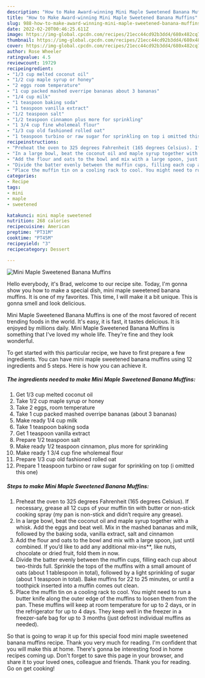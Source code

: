 ```yaml
---
description: "How to Make Award-winning Mini Maple Sweetened Banana Muffins"
title: "How to Make Award-winning Mini Maple Sweetened Banana Muffins"
slug: 988-how-to-make-award-winning-mini-maple-sweetened-banana-muffins
date: 2022-02-20T00:46:25.611Z
image: https://img-global.cpcdn.com/recipes/21ecc44cd92b3dd4/680x482cq70/mini-maple-sweetened-banana-muffins-recipe-main-photo.jpg
thumbnail: https://img-global.cpcdn.com/recipes/21ecc44cd92b3dd4/680x482cq70/mini-maple-sweetened-banana-muffins-recipe-main-photo.jpg
cover: https://img-global.cpcdn.com/recipes/21ecc44cd92b3dd4/680x482cq70/mini-maple-sweetened-banana-muffins-recipe-main-photo.jpg
author: Rose Wheeler
ratingvalue: 4.5
reviewcount: 19729
recipeingredient:
- "1/3 cup melted coconut oil"
- "1/2 cup maple syrup or honey"
- "2 eggs room temperature"
- "1 cup packed mashed overripe bananas about 3 bananas"
- "1/4 cup milk"
- "1 teaspoon baking soda"
- "1 teaspoon vanilla extract"
- "1/2 teaspoon salt"
- "1/2 teaspoon cinnamon plus more for sprinkling"
- "1 3/4 cup fine wholemeal flour"
- "1/3 cup old fashioned rolled oat"
- "1 teaspoon turbino or raw sugar for sprinkling on top i omitted this one"
recipeinstructions:
- "Preheat the oven to 325 degrees Fahrenheit (165 degrees Celsius). If necessary, grease all 12 cups of your muffin tin with butter or non-stick cooking spray (my pan is non-stick and didn’t require any grease)."
- "In a large bowl, beat the coconut oil and maple syrup together with a whisk. Add the eggs and beat well. Mix in the mashed bananas and milk, followed by the baking soda, vanilla extract, salt and cinnamon"
- "Add the flour and oats to the bowl and mix with a large spoon, just until combined. If you’d like to add any additional mix-ins**, like nuts, chocolate or dried fruit, fold them in now."
- "Divide the batter evenly between the muffin cups, filling each cup about two-thirds full. Sprinkle the tops of the muffins with a small amount of oats (about 1 tablespoon in total), followed by a light sprinkling of sugar (about 1 teaspoon in total). Bake muffins for 22 to 25 minutes, or until a toothpick inserted into a muffin comes out clean."
- "Place the muffin tin on a cooling rack to cool. You might need to run a butter knife along the outer edge of the muffins to loosen them from the pan. These muffins will keep at room temperature for up to 2 days, or in the refrigerator for up to 4 days. They keep well in the freezer in a freezer-safe bag for up to 3 months (just defrost individual muffins as needed)."
categories:
- Recipe
tags:
- mini
- maple
- sweetened

katakunci: mini maple sweetened 
nutrition: 268 calories
recipecuisine: American
preptime: "PT31M"
cooktime: "PT45M"
recipeyield: "3"
recipecategory: Dessert

---
```



![Mini Maple Sweetened Banana Muffins](https://img-global.cpcdn.com/recipes/21ecc44cd92b3dd4/680x482cq70/mini-maple-sweetened-banana-muffins-recipe-main-photo.jpg)

Hello everybody, it's Brad, welcome to our recipe site. Today, I'm gonna show you how to make a special dish, mini maple sweetened banana muffins. It is one of my favorites. This time, I will make it a bit unique. This is gonna smell and look delicious.

Mini Maple Sweetened Banana Muffins is one of the most favored of recent trending foods in the world. It's easy, it is fast, it tastes delicious. It is enjoyed by millions daily. Mini Maple Sweetened Banana Muffins is something that I've loved my whole life. They're fine and they look wonderful.




To get started with this particular recipe, we have to first prepare a few ingredients. You can have mini maple sweetened banana muffins using 12 ingredients and 5 steps. Here is how you can achieve it.

<!--inarticleads1-->

##### The ingredients needed to make Mini Maple Sweetened Banana Muffins:

1. Get 1/3 cup melted coconut oil
1. Take 1/2 cup maple syrup or honey
1. Take 2 eggs, room temperature
1. Take 1 cup packed mashed overripe bananas (about 3 bananas)
1. Make ready 1/4 cup milk
1. Take 1 teaspoon baking soda
1. Get 1 teaspoon vanilla extract
1. Prepare 1/2 teaspoon salt
1. Make ready 1/2 teaspoon cinnamon, plus more for sprinkling
1. Make ready 1 3/4 cup fine wholemeal flour
1. Prepare 1/3 cup old fashioned rolled oat
1. Prepare 1 teaspoon turbino or raw sugar for sprinkling on top (i omitted this one)




<!--inarticleads2-->

##### Steps to make Mini Maple Sweetened Banana Muffins:

1. Preheat the oven to 325 degrees Fahrenheit (165 degrees Celsius). If necessary, grease all 12 cups of your muffin tin with butter or non-stick cooking spray (my pan is non-stick and didn’t require any grease).
1. In a large bowl, beat the coconut oil and maple syrup together with a whisk. Add the eggs and beat well. Mix in the mashed bananas and milk, followed by the baking soda, vanilla extract, salt and cinnamon
1. Add the flour and oats to the bowl and mix with a large spoon, just until combined. If you’d like to add any additional mix-ins**, like nuts, chocolate or dried fruit, fold them in now.
1. Divide the batter evenly between the muffin cups, filling each cup about two-thirds full. Sprinkle the tops of the muffins with a small amount of oats (about 1 tablespoon in total), followed by a light sprinkling of sugar (about 1 teaspoon in total). Bake muffins for 22 to 25 minutes, or until a toothpick inserted into a muffin comes out clean.
1. Place the muffin tin on a cooling rack to cool. You might need to run a butter knife along the outer edge of the muffins to loosen them from the pan. These muffins will keep at room temperature for up to 2 days, or in the refrigerator for up to 4 days. They keep well in the freezer in a freezer-safe bag for up to 3 months (just defrost individual muffins as needed).




So that is going to wrap it up for this special food mini maple sweetened banana muffins recipe. Thank you very much for reading. I'm confident that you will make this at home. There's gonna be interesting food in home recipes coming up. Don't forget to save this page in your browser, and share it to your loved ones, colleague and friends. Thank you for reading. Go on get cooking!
